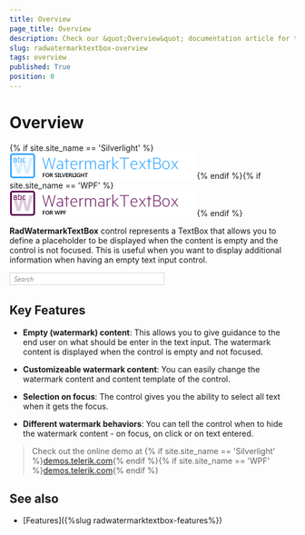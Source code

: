 ```yaml
---
title: Overview
page_title: Overview
description: Check our &quot;Overview&quot; documentation article for the RadWatermarkTextBox WPF control.
slug: radwatermarktextbox-overview
tags: overview
published: True
position: 0
---
```


# Overview

{% if site.site_name == 'Silverlight' %}![radwatermarktextbox SL](images/radwatermarktextbox_SL.png){% endif %}{% if site.site_name == 'WPF' %}![radwatermarktextbox WPF](images/radwatermarktextbox_WPF.png){% endif %}

__RadWatermarkTextBox__ control represents a TextBox that allows you to define a placeholder to be displayed when the content is empty and the control is not focused. This is useful when you want to display additional information when having an empty text input control.

![](images/radwatermarktextbox-overview-01.png)

## Key Features

* __Empty (watermark) content__: This allows you to give guidance to the end user on what should be enter in the text input. The watermark content is displayed when the control is empty and not focused.

* __Customizeable watermark content__: You can easily change the watermark content and content template of the control.

* __Selection on focus__: The control gives you the ability to select all text when it gets the focus.

* __Different watermark behaviors__: You can tell the control when to hide the watermark content - on focus, on click or on text entered.

> Check out the online demo at {% if site.site_name == 'Silverlight' %}[demos.telerik.com](http://demos.telerik.com/silverlight/#WatermarkTextBox/FirstLook){% endif %}{% if site.site_name == 'WPF' %}[demos.telerik.com](http://demos.telerik.com/wpf/){% endif %}

## See also
 * [Features]({%slug radwatermarktextbox-features%})

 
